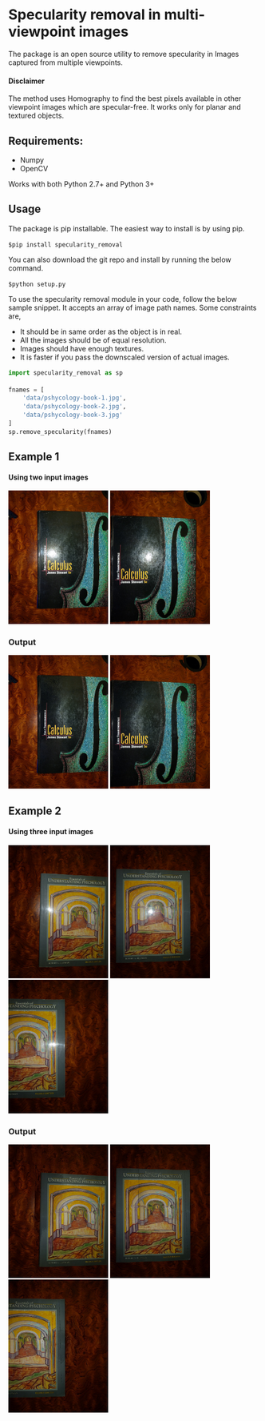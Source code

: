 # Specularity removal in multi-viewpoint images

The package is an open source utility to remove specularity in Images captured from multiple viewpoints.

#### Disclaimer
The method uses Homography to find the best pixels available in other viewpoint images which are specular-free. It works only for planar and textured objects.

## Requirements:
- Numpy
- OpenCV

Works with both Python 2.7+ and Python 3+

## Usage
The package is pip installable. The easiest way to install is by using pip.

``` $pip install specularity_removal ```

You can also download the git repo and install by running the below command.

``` $python setup.py ```

To use the specularity removal module in your code, follow the below sample snippet. It accepts an array of image path names. Some constraints are, 

- It should be in same order as the object is in real. 
- All the images should be of equal resolution.
- Images should have enough textures.
- It is faster if you pass the downscaled version of actual images.

```python
import specularity_removal as sp

fnames = [
    'data/pshycology-book-1.jpg',
    'data/pshycology-book-2.jpg',
    'data/pshycology-book-3.jpg'
]
sp.remove_specularity(fnames)
```

## Example 1

#### Using two input images
<img src="data/calculus-book-1.jpg" alt="Calculus Book 1" width="200" />
<img src="data/calculus-book-2.jpg" alt="Calculus Book 2" width="200" />

### Output
<img src="results/calculus-book-1.jpg" alt="Calculus Book 1" width="200" />
<img src="results/calculus-book-2.jpg" alt="Calculus Book 2" width="200" />

## Example 2

#### Using three input images
<img src="data/pshycology-book-1.jpg" alt="Calculus Book 1" width="200" />
<img src="data/pshycology-book-2.jpg" alt="Calculus Book 2" width="200" />
<img src="data/pshycology-book-3.jpg" alt="Calculus Book 2" width="200" />

### Output
<img src="results/pshycology-book-1.jpg" alt="Calculus Book 2" width="200" />
<img src="results/pshycology-book-2.jpg" alt="Calculus Book 2" width="200" />
<img src="results/pshycology-book-3.jpg" alt="Calculus Book 2" width="200" />

